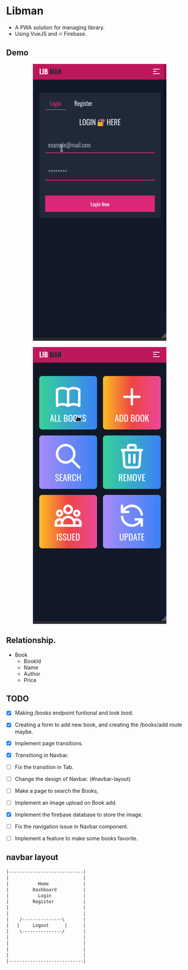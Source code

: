 # Libman

- A PWA solution for managing library.
- Using VueJS and 🔥 Firebase.

## Demo
<p align="center">
  <img src="./src/assets/libman_1.gif">
</p>
<p align="center">
  <img src="./src/assets/libman_2.gif">
</p>

## Relationship.
- Book
  - BookId
  - Name
  - Author
  - Price

## TODO
- [x] Making /books endpoint funtional and look lood.
- [x] Creating a form to add new book, and creating the /books/add route maybe.
- [x] Implement page transitions.
- [x] Transitiong in Navbar.
- [ ] Fix the transition in Tab.
- [ ] Change the design of Navbar. (#navbar-layout)
- [ ] Make a page to search the Books, 
- [ ] Implement an image upload on Book add.
- [x] Implement the firebase database to store the image.
- [ ] Fix the navigation issue in Navbar component.
- [ ] Implement a feature to make some books favorite.


## navbar layout
```
|----------------------------|
|                            |
|           Home             |
|         Dashboard          |
|           Login            |
|         Register           |
|                            |
|                            |
|    /---------------\       |
|   |     Logout      |      |
|    \---------------/       |
|                            |
|                            |
|                            |
|                            |
|----------------------------|
```
